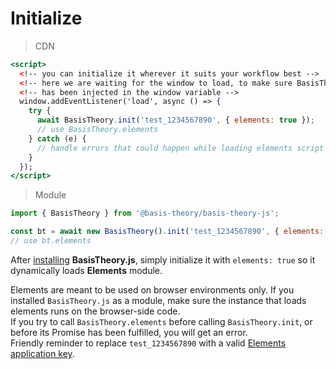 
# Initialize

> CDN

```jsx
<script>
  <!-- you can initialize it wherever it suits your workflow best -->
  <!-- here we are waiting for the window to load, to make sure BasisTheory instance -->
  <!-- has been injected in the window variable -->
  window.addEventListener('load', async () => {
    try {
      await BasisTheory.init('test_1234567890', { elements: true });      
      // use BasisTheory.elements
    } catch (e) {
      // handle errors that could happen while loading elements script
    } 
  });  
</script>
```

> Module

```jsx
import { BasisTheory } from '@basis-theory/basis-theory-js';

const bt = await new BasisTheory().init('test_1234567890', { elements: true });
// use bt.elements
```


After [installing](#install-sdk) **BasisTheory.js**, simply initialize it with `elements: true` so it dynamically loads **Elements** module.

<aside class="warning">
  <span>Elements are meant to be used on browser environments only. If you installed <code>BasisTheory.js</code> as a module, make sure the instance that loads elements runs on the browser-side code.</span>
</aside>

<aside class="warning">
  <span>If you try to call <code>BasisTheory.elements</code> before calling <code>BasisTheory.init</code>, or before its Promise has been fulfilled, you will get an error.</span>
</aside>

<aside class="notice">
  <span>Friendly reminder to replace <code>test_1234567890</code> with a valid <a href="#authentication">Elements application key</a>.</span>
</aside>
